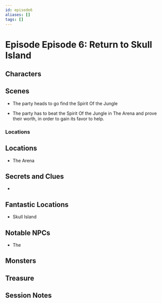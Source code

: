 ```yaml
---
id: episode6
aliases: []
tags: []
---
```




# Episode Episode 6: Return to Skull Island

## Characters

## Scenes

-  The party heads to go find the Spirit Of the Jungle

-  The party has to beat the Spirit Of the Jungle in The Arena and prove their worth, in order to gain its favor to help.

### Locations 


## Locations

- The Arena



## Secrets and Clues
- 

## Fantastic Locations
-  Skull Island

## Notable NPCs
- The 

 
## Monsters


## Treasure

## Session Notes

